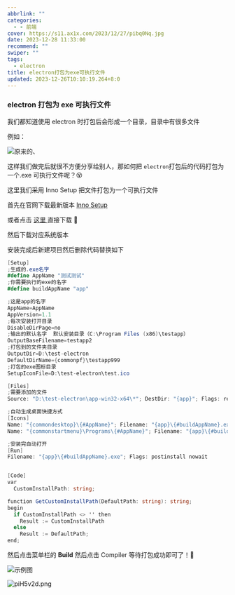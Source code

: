 ```yaml
---
abbrlink: ""
categories:
  - - 前端
cover: https://s11.ax1x.com/2023/12/27/pibq0Nq.jpg
date: 2023-12-28 11:33:00
recommend: ""
swiper: ""
tags:
  - electron
title: electron打包为exe可执行文件
updated: 2023-12-26T10:10:19.264+8:0
---
```


### electron 打包为 exe 可执行文件

我们都知道使用 electron 时打包后会形成一个目录，目录中有很多文件

例如：

![原来的](https://s11.ax1x.com/2023/12/25/piH57b6.md.png)、

这样我们做完后就很不方便分享给别人，那如何把 `electron`打包后的代码打包为一个.exe 可执行文件呢？😵

这里我们采用 Inno Setup 把文件打包为一个可执行文件

首先在官网下载最新版本 [Inno Setup](https://jrsoftware.org/isdl.php)

或者点击 [这里 ](https://jrsoftware.org/download.php/is.exe)直接下载 🐷

然后下载对应系统版本

安装完成后新建项目然后删除代码替换如下

```c#
[Setup]
;生成的.exe名字
#define AppName "测试测试"
;你需要执行的exe的名字
#define buildAppName "app"

;这是app的名字
AppName=AppName
AppVersion=1.1
;每次安装打开目录
DisableDirPage=no
;输出的默认名字  默认安装目录（C:\Program Files (x86)\testapp）
OutputBaseFilename=testapp2
;打包到的文件夹目录
OutputDir=D:\test-electron
DefaultDirName={commonpf}\testapp999
;打包的exe图标目录
SetupIconFile=D:\test-electron\test.ico

[Files]
;需要添加的文件
Source: "D:\test-electron\app-win32-x64\*"; DestDir: "{app}"; Flags: recursesubdirs

;自动生成桌面快捷方式
[Icons]
Name: "{commondesktop}\{#AppName}"; Filename: "{app}\{#buildAppName}.exe"
Name: "{commonstartmenu}\Programs\{#AppName}"; Filename: "{app}\{#buildAppName}.exe"

;安装完自动打开
[Run]
Filename: "{app}\{#buildAppName}.exe"; Flags: postinstall nowait


[Code]
var
  CustomInstallPath: string;

function GetCustomInstallPath(DefaultPath: string): string;
begin
  if CustomInstallPath <> '' then
    Result := CustomInstallPath
  else
    Result := DefaultPath;
end;
```

然后点击菜单栏的 **Build** 然后点击 Compiler 等待打包成功即可了！🤗

![示例图](https://s11.ax1x.com/2023/12/26/pibiJAO.png)

![piH5v2d.png](https://s11.ax1x.com/2023/12/25/piH5v2d.png)
